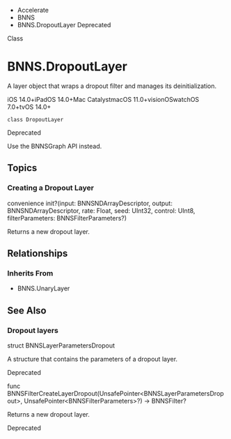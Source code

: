 

- Accelerate
- BNNS
-  BNNS.DropoutLayer Deprecated

Class

# BNNS.DropoutLayer

A layer object that wraps a dropout filter and manages its deinitialization.

iOS 14.0+iPadOS 14.0+Mac CatalystmacOS 11.0+visionOSwatchOS 7.0+tvOS 14.0+

``` source
class DropoutLayer
```

Deprecated

Use the BNNSGraph API instead.

## Topics

### Creating a Dropout Layer

convenience init?(input: BNNSNDArrayDescriptor, output: BNNSNDArrayDescriptor, rate: Float, seed: UInt32, control: UInt8, filterParameters: BNNSFilterParameters?)

Returns a new dropout layer.

## Relationships

### Inherits From

- BNNS.UnaryLayer

## See Also

### Dropout layers

struct BNNSLayerParametersDropout

A structure that contains the parameters of a dropout layer.

Deprecated

func BNNSFilterCreateLayerDropout(UnsafePointer&lt;BNNSLayerParametersDropout>, UnsafePointer&lt;BNNSFilterParameters>?) -> BNNSFilter?

Returns a new dropout layer.

Deprecated

